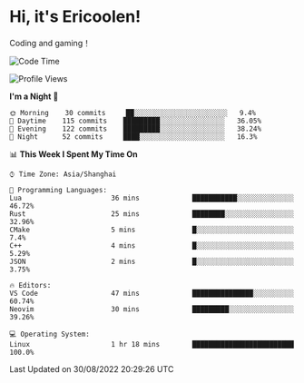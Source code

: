 # Hi, it's Ericoolen!
Coding and gaming！

<!--START_SECTION:waka-->
![Code Time](http://img.shields.io/badge/Code%20Time-349%20hrs%2033%20mins-blue)

![Profile Views](http://img.shields.io/badge/Profile%20Views-1-blue)

**I'm a Night 🦉** 

```text
🌞 Morning    30 commits     ██░░░░░░░░░░░░░░░░░░░░░░░   9.4% 
🌆 Daytime    115 commits    █████████░░░░░░░░░░░░░░░░   36.05% 
🌃 Evening    122 commits    █████████░░░░░░░░░░░░░░░░   38.24% 
🌙 Night      52 commits     ████░░░░░░░░░░░░░░░░░░░░░   16.3%

```


📊 **This Week I Spent My Time On** 

```text
⌚︎ Time Zone: Asia/Shanghai

💬 Programming Languages: 
Lua                      36 mins             ███████████░░░░░░░░░░░░░░   46.72% 
Rust                     25 mins             ████████░░░░░░░░░░░░░░░░░   32.96% 
CMake                    5 mins              █░░░░░░░░░░░░░░░░░░░░░░░░   7.4% 
C++                      4 mins              █░░░░░░░░░░░░░░░░░░░░░░░░   5.29% 
JSON                     2 mins              █░░░░░░░░░░░░░░░░░░░░░░░░   3.75%

🔥 Editors: 
VS Code                  47 mins             ███████████████░░░░░░░░░░   60.74% 
Neovim                   30 mins             █████████░░░░░░░░░░░░░░░░   39.26%

💻 Operating System: 
Linux                    1 hr 18 mins        █████████████████████████   100.0%

```


 Last Updated on 30/08/2022 20:29:26 UTC
<!--END_SECTION:waka-->

